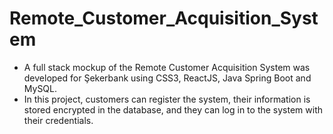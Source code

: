 # Remote_Customer_Acquisition_System
* A full stack mockup of the Remote Customer Acquisition System was developed for
Şekerbank using CSS3, ReactJS, Java Spring Boot and MySQL.
* In this project, customers can register the system, their information is stored
encrypted in the database, and they can log in to the system with their credentials.

